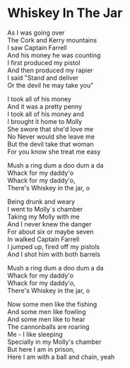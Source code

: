 # Whiskey In The Jar

As I was going over<br />
The Cork and Kerry mountains<br />
I saw Captain Farrell<br />
And his money he was counting<br />
I first produced my pistol<br />
And then produced my rapier<br />
I said "Stand and deliver<br />
Or the devil he may take you"
 
I took all of his money<br />
And it was a pretty penny<br />
I took all of his money and<br />
I brought it home to Molly<br />
She swore that she'd love me<br />
No Never would she leave me<br />
But the devil take that woman<br />
For you know she treat me easy
 
Mush a ring dum a doo dum a da<br />
Whack for my daddy'o<br />
Whack for my daddy'o,<br />
There's Whiskey in the jar, o
 
Being drunk and weary<br />
I went to Molly`s chamber<br />
Taking my Molly with me<br />
And I never knew the danger<br />
For about six or maybe seven<br />
In walked Captain Farrell<br />
I jumped up, fired off my pistols<br />
And I shot him with both barrels
 
Mush a ring dum a doo dum a da<br />
Whack for my daddy'o<br />
Whack for my daddy'o,<br />
There's Whiskey in the jar, o
 
Now some men like the fishing<br />
And some men like fowling<br />
And some men like to hear<br />
The cannonballs are roaring<br />
Me - I like sleeping<br />
Specially in my Molly's chamber<br />
But here I am in prison,<br />
Here I am with a ball and chain, yeah